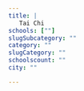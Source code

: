 ```yaml
---
title: |
   Tai Chi
schools: [""]
slugSubcategory: ""
category: ""
slugCategory: ""
schoolscount: ""
city: ""

---
```


